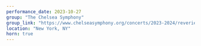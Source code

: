```yaml
---
performance_date: 2023-10-27
group: "The Chelsea Symphony"
group_link: "https://www.chelseasymphony.org/concerts/2023-2024/reveries/"
location: "New York, NY"
horn: true
---
```

